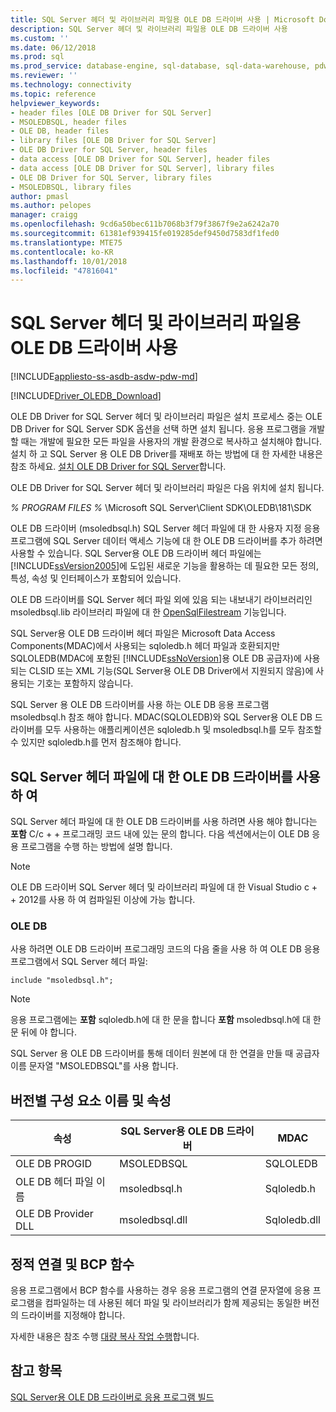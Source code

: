 ```yaml
---
title: SQL Server 헤더 및 라이브러리 파일용 OLE DB 드라이버 사용 | Microsoft Docs
description: SQL Server 헤더 및 라이브러리 파일용 OLE DB 드라이버 사용
ms.custom: ''
ms.date: 06/12/2018
ms.prod: sql
ms.prod_service: database-engine, sql-database, sql-data-warehouse, pdw
ms.reviewer: ''
ms.technology: connectivity
ms.topic: reference
helpviewer_keywords:
- header files [OLE DB Driver for SQL Server]
- MSOLEDBSQL, header files
- OLE DB, header files
- library files [OLE DB Driver for SQL Server]
- OLE DB Driver for SQL Server, header files
- data access [OLE DB Driver for SQL Server], header files
- data access [OLE DB Driver for SQL Server], library files
- OLE DB Driver for SQL Server, library files
- MSOLEDBSQL, library files
author: pmasl
ms.author: pelopes
manager: craigg
ms.openlocfilehash: 9cd6a50bec611b7068b3f79f3867f9e2a6242a70
ms.sourcegitcommit: 61381ef939415fe019285def9450d7583df1fed0
ms.translationtype: MTE75
ms.contentlocale: ko-KR
ms.lasthandoff: 10/01/2018
ms.locfileid: "47816041"
---
```

# <a name="using-the-ole-db-driver-for-sql-server-header-and-library-files"></a>SQL Server 헤더 및 라이브러리 파일용 OLE DB 드라이버 사용
[!INCLUDE[appliesto-ss-asdb-asdw-pdw-md](../../../includes/appliesto-ss-asdb-asdw-pdw-md.md)]

[!INCLUDE[Driver_OLEDB_Download](../../../includes/driver_oledb_download.md)]

  OLE DB Driver for SQL Server 헤더 및 라이브러리 파일은 설치 프로세스 중는 OLE DB Driver for SQL Server SDK 옵션을 선택 하면 설치 됩니다. 응용 프로그램을 개발할 때는 개발에 필요한 모든 파일을 사용자의 개발 환경으로 복사하고 설치해야 합니다. 설치 하 고 SQL Server 용 OLE DB Driver를 재배포 하는 방법에 대 한 자세한 내용은 참조 하세요. [설치 OLE DB Driver for SQL Server](../../oledb/applications/installing-oledb-driver-for-sql-server.md)합니다.  
  
 OLE DB Driver for SQL Server 헤더 및 라이브러리 파일은 다음 위치에 설치 됩니다.  
  
 *% PROGRAM FILES %* \Microsoft SQL Server\Client SDK\OLEDB\181\SDK  
  
 OLE DB 드라이버 (msoledbsql.h) SQL Server 헤더 파일에 대 한 사용자 지정 응용 프로그램에 SQL Server 데이터 액세스 기능에 대 한 OLE DB 드라이버를 추가 하려면 사용할 수 있습니다. SQL Server용 OLE DB 드라이버 헤더 파일에는 [!INCLUDE[ssVersion2005](../../../includes/ssversion2005-md.md)]에 도입된 새로운 기능을 활용하는 데 필요한 모든 정의, 특성, 속성 및 인터페이스가 포함되어 있습니다.  
  
 OLE DB 드라이버를 SQL Server 헤더 파일 외에 있음 되는 내보내기 라이브러리인 msoledbsql.lib 라이브러리 파일에 대 한 [OpenSqlFilestream](../../../relational-databases/blob/access-filestream-data-with-opensqlfilestream.md) 기능입니다.  
  
 SQL Server용 OLE DB 드라이버 헤더 파일은 Microsoft Data Access Components(MDAC)에서 사용되는 sqloledb.h 헤더 파일과 호환되지만 SQLOLEDB(MDAC에 포함된 [!INCLUDE[ssNoVersion](../../../includes/ssnoversion-md.md)]용 OLE DB 공급자)에 사용되는 CLSID 또는 XML 기능(SQL Server용 OLE DB Driver에서 지원되지 않음)에 사용되는 기호는 포함하지 않습니다.    
  
 SQL Server 용 OLE DB 드라이버를 사용 하는 OLE DB 응용 프로그램 msoledbsql.h 참조 해야 합니다. MDAC(SQLOLEDB)와 SQL Server용 OLE DB 드라이버를 모두 사용하는 애플리케이션은 sqloledb.h 및 msoledbsql.h를 모두 참조할 수 있지만 sqloledb.h를 먼저 참조해야 합니다.  
  
## <a name="using-the-ole-db-driver-for-sql-server-header-file"></a>SQL Server 헤더 파일에 대 한 OLE DB 드라이버를 사용 하 여  
 SQL Server 헤더 파일에 대 한 OLE DB 드라이버를 사용 하려면 사용 해야 합니다는 **포함** C/c + + 프로그래밍 코드 내에 있는 문의 합니다. 다음 섹션에서는이 OLE DB 응용 프로그램을 수행 하는 방법에 설명 합니다.  
  
> [!NOTE]  
>  OLE DB 드라이버 SQL Server 헤더 및 라이브러리 파일에 대 한 Visual Studio c + + 2012를 사용 하 여 컴파일된 이상에 가능 합니다.  
  
### <a name="ole-db"></a>OLE DB  
 사용 하려면 OLE DB 드라이버 프로그래밍 코드의 다음 줄을 사용 하 여 OLE DB 응용 프로그램에서 SQL Server 헤더 파일:  
  
```    
include "msoledbsql.h";  
```  
  
> [!NOTE]  
>  응용 프로그램에는 **포함** sqloledb.h에 대 한 문을 합니다 **포함** msoledbsql.h에 대 한 문 뒤에 야 합니다.  
  
 SQL Server 용 OLE DB 드라이버를 통해 데이터 원본에 대 한 연결을 만들 때 공급자 이름 문자열 "MSOLEDBSQL"를 사용 합니다.  

  
## <a name="component-names-and-properties-by-version"></a>버전별 구성 요소 이름 및 속성  

|속성|SQL Server용 OLE DB 드라이버|MDAC|  
|--------|----------------------------|----|   
|OLE DB PROGID|MSOLEDBSQL|SQLOLEDB|  
|OLE DB 헤더 파일 이름|msoledbsql.h|Sqloledb.h|  
|OLE DB Provider DLL|msoledbsql.dll|Sqloledb.dll| 
  
  
## <a name="static-linking-and-bcp-functions"></a>정적 연결 및 BCP 함수  
 응용 프로그램에서 BCP 함수를 사용하는 경우 응용 프로그램의 연결 문자열에 응용 프로그램을 컴파일하는 데 사용된 헤더 파일 및 라이브러리가 함께 제공되는 동일한 버전의 드라이버를 지정해야 합니다.  
  
 자세한 내용은 참조 수행 [대량 복사 작업 수행](../../oledb/features/performing-bulk-copy-operations.md)합니다.  
  
## <a name="see-also"></a>참고 항목  
 [SQL Server용 OLE DB 드라이버로 응용 프로그램 빌드](../../oledb/applications/building-applications-with-oledb-driver-for-sql-server.md)  
  
  

